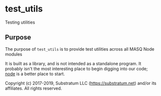 # test_utils
Testing utilities

## Purpose
The purpose of `test_utils` is to provide test utilities across all MASQ Node modules 

It is built as a library, and is not intended as a standalone program.
It probably isn't the most interesting place to begin digging into our code;
[node](https://github.com/MASQ-Project/Node/tree/master/node)
is a better place to start.


Copyright (c) 2017-2019, Substratum LLC (https://substratum.net) and/or its affiliates. All rights reserved.
